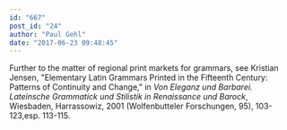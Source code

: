 ```yaml
---
id: "667"
post_id: "24"
author: "Paul Gehl"
date: "2017-06-23 09:48:45"
---
```

Further to the matter of regional print markets for grammars, see Kristian Jensen, "Elementary Latin Grammars Printed in the Fifteenth Century: Patterns of Continuity and Change," in <em>Von Eleganz und Barbarei. Lateinsche Grammatick und Stilistik in Renaissance und Barock</em>, Wiesbaden, Harrassowiz, 2001 (Wolfenbutteler Forschungen, 95), 103-123,esp. 113-115.
